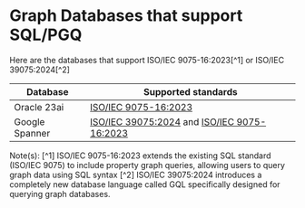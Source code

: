 # Graph Databases that support SQL/PGQ

Here are the databases that support ISO/IEC 9075-16:2023[^1] or ISO/IEC 39075:2024[^2]

|Database|Supported standards|
|--------|-------------------|
|Oracle 23ai|[ISO/IEC 9075-16:2023](https://blogs.oracle.com/ace/post/getting-started-with-property-graphs-in-oracle-database-23ai)|
|Google Spanner|[ISO/IEC 39075:2024](https://cloud.google.com/spanner/docs/graph/iso-standards) and [ISO/IEC 9075-16:2023](https://cloud.google.com/spanner/docs/graph/iso-standards)|

Note(s):
[^1] ISO/IEC 9075-16:2023 extends the existing SQL standard (ISO/IEC 9075) to include property graph queries, allowing users to query graph data using SQL syntax
[^2] ISO/IEC 39075:2024 introduces a completely new database language called GQL specifically designed for querying graph databases.
